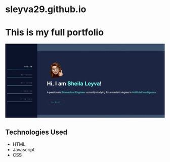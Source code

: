 # sleyva29.github.io
# This is my full portfolio

[![N|Solid](images/demo.png)](https://sleyva29.github.io/)

## Technologies Used

- HTML
- Javascript
- CSS
